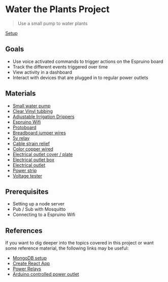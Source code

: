# Water the Plants Project

> Use a small pump to water plants

[Setup](./setup.md)

## Goals

- Use voice activated commands to trigger actions on the Espruino board
- Track the different events triggered over time
- View activity in a dashboard
- Interact with devices that are plugged in to regular power outlets

## Materials

- [Small water pump](https://www.amazon.com/VicTsing-Submersible-Aquarium-Fountain-Hydroponics/dp/B00EWENKXO)
- [Clear Vinyl tubbing](https://www.amazon.com/gp/product/B07D9CW92F)
- [Adjustable Irrigation Drippers](https://www.amazon.com/gp/product/B07RV8FKBS)
- [Espruino Wifi](../../assets/espruino.jpg)
- [Protoboard](../../assets/proto.jpg)
- [Breadboard jumper wires](https://www.amazon.com/gp/product/B07PLZC26F)
- [5v relay](https://www.amazon.com/gp/product/B07DYNKXLV)
- [Cable strain relief](https://www.amazon.com/gp/product/B07SC1TR4W)
- [Color copper wired](https://www.amazon.com/gp/product/B075VQ4G2Y)
- [Electrical outlet cover / plate](https://www.amazon.com/gp/product/B000H5SX20)
- [Electrical outlet box](https://www.amazon.com/gp/product/B0044FQX0I)
- [Electrical outlet](https://www.amazon.com/gp/product/B0015R9M2Y)
- [Power strip](https://www.amazon.com/gp/product/B00TP1C51M)
- [Voltage tester](https://www.amazon.com/gp/product/B002JGQAQ6)

## Prerequisites

- Setting up a node server
- Pub / Sub with Mosquitto
- Connecting to a Espruino Wifi

## References

If you want to dig deeper into the topics covered in this project or want some reference material, the following links may be useful:

- [MongoDB setup](https://michelebusta.com/the-little-things-5-initialize-a-local-mongo-db-8972d71b7715)
- [Create React App](https://github.com/facebook/create-react-app)
- [Power Relays](https://www.espruino.com/Relays)
- [Arduino controlled power outlet](http://www.circuitbasics.com/build-an-arduino-controlled-power-outlet/)
